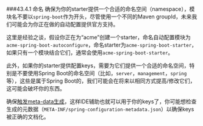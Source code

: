 ###43.4.1 命名
确保为你的starter提供一个合适的命名空间（namespace），模块名不要以`spring-boot`作为开头，尽管使用一个不同的Maven groupId，未来我们可能会为你正在做的自动配置提供官方支持。

这里是经验之谈，假设你正在为“acme”创建一个starter，命名自动配置模块为`acme-spring-boot-autoconfigure`，命名starter为`acme-spring-boot-starter`，如果只有一个模块结合它们，通常会使用`acme-spring-boot-starter`。

此外，如果你的starter提供配置keys，需要为它们提供一个合适的命名空间，特别是不要使用Spring Boot的命名空间（比如，`server`，`management`，`spring`等），这些是属于Spring Boot的，我们可能会在将来以相同方式提高/修改它们，这可能会破坏你的东西。

确保[触发meta-data生成](http://docs.spring.io/spring-boot/docs/1.4.1.RELEASE/reference/htmlsingle/#configuration-metadata-annotation-processor)，这样IDE辅助也就可以用于你的keys了，你可能想检查生成的元数据（`META-INF/spring-configuration-metadata.json`）以确保keys被正确的文档化。
